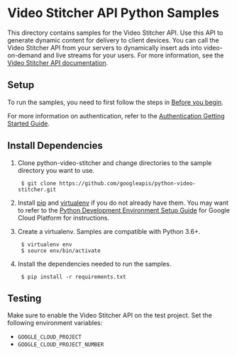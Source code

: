 # Video Stitcher API Python Samples

This directory contains samples for the Video Stitcher API. Use this API to
generate dynamic content for delivery to client devices. You can call the Video
Stitcher API from your servers to dynamically insert ads into video-on-demand
and live streams for your users. For more information, see the
[Video Stitcher API documentation](https://cloud.google.com/video-stitcher/).

## Setup

To run the samples, you need to first follow the steps in
[Before you begin](https://cloud.google.com/video-stitcher/docs/how-to/before-you-begin).

For more information on authentication, refer to the
[Authentication Getting Started Guide](https://cloud.google.com/docs/authentication/getting-started).

## Install Dependencies

1. Clone python-video-stitcher and change directories to the sample directory
you want to use.

        $ git clone https://github.com/googleapis/python-video-stitcher.git

1. Install [pip](https://pip.pypa.io/) and
[virtualenv](https://virtualenv.pypa.io/) if you do not already have them. You
may want to refer to the
[Python Development Environment Setup Guide](https://cloud.google.com/python/setup)
for Google Cloud Platform for instructions.

1. Create a virtualenv. Samples are compatible with Python 3.6+.

        $ virtualenv env
        $ source env/bin/activate

1. Install the dependencies needed to run the samples.

        $ pip install -r requirements.txt

## Testing

Make sure to enable the Video Stitcher API on the test project. Set the
following environment variables:

*   `GOOGLE_CLOUD_PROJECT`
*   `GOOGLE_CLOUD_PROJECT_NUMBER`